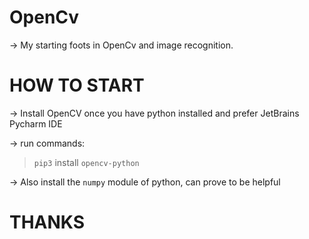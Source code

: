 # OpenCv
-> My starting foots in OpenCv and image recognition.


# HOW TO START

-> Install OpenCV once you have python installed and prefer JetBrains Pycharm IDE

-> run commands:

  > `pip3` install `opencv-python`
  
-> Also install the `numpy` module of python, can prove to be helpful

# THANKS
